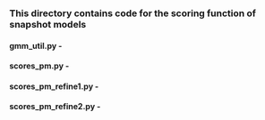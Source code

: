 ### This directory contains code for the scoring function of snapshot models

#### gmm_util.py - 

#### scores_pm.py - 

#### scores_pm_refine1.py - 

#### scores_pm_refine2.py - 
